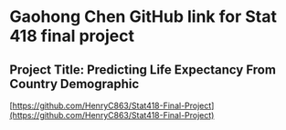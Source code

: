 # Gaohong Chen GitHub link for Stat 418 final project
## Project Title: Predicting Life Expectancy From Country Demographic

[https://github.com/HenryC863/Stat418-Final-Project](https://github.com/HenryC863/Stat418-Final-Project)
